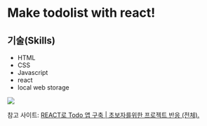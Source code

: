 # Make todolist with react!

## 기술(Skills)
* HTML
* CSS
* Javascript
* react
* local web storage

<p aligh="center">
<img src="https://user-images.githubusercontent.com/73435545/107045782-449bfd00-6809-11eb-96d5-d5e43590bf4b.PNG">
</p>

참고 사이트: [REACT로 Todo 앱 구축 | 초보자를위한 프로젝트 반응 (전체).
](https://www.youtube.com/watch?v=pCA4qpQDZD8)
